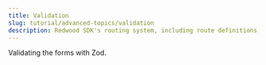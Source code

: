 ```yaml
---
title: Validation
slug: tutorial/advanced-topics/validation
description: Redwood SDK's routing system, including route definitions, request handling, and nested routing patterns
---
```


Validating the forms with Zod.
